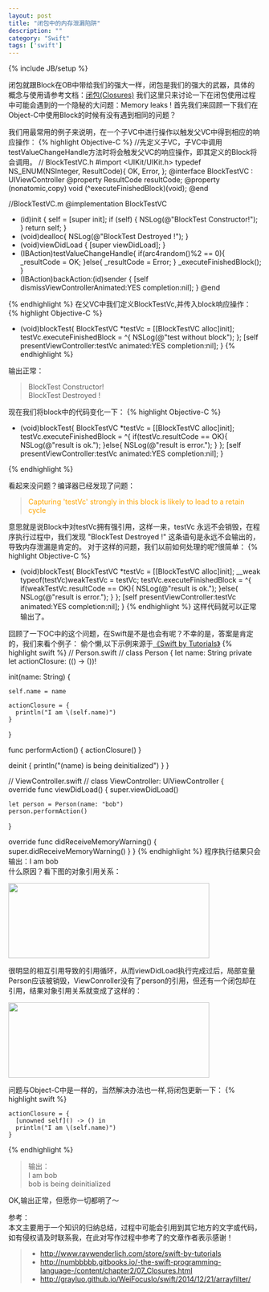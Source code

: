 ```yaml
---
layout: post
title: "闭包中的内存泄漏陷阱"
description: ""
category: "Swift" 
tags: ['swift']
---
```

{% include JB/setup %}

闭包就跟Block在OB中带给我们的强大一样，闭包是我们的强大的武器，具体的概念与使用请参考文档：[闭包(Closures)](http://numbbbbb.gitbooks.io/-the-swift-programming-language-/content/chapter2/07_Closures.html)
我们这里只来讨论一下在闭包使用过程中可能会遇到的一个隐秘的大问题：Memory leaks !
首先我们来回顾一下我们在Object-C中使用Block的时候有没有遇到相同的问题？
<!--more-->
我们用最常用的例子来说明，在一个子VC中进行操作以触发父VC中得到相应的响应操作：
{% highlight Objective-C %}
//先定义子VC，子VC中调用testValueChangeHandle方法时将会触发父VC的响应操作，即其定义的Block将会调用。
//  BlockTestVC.h
#import <UIKit/UIKit.h>
typedef NS_ENUM(NSInteger, ResultCode){
    OK,
    Error,
};
@interface BlockTestVC : UIViewController
@property ResultCode resultCode;
@property (nonatomic,copy) void (^executeFinishedBlock)(void);
@end

//BlockTestVC.m
@implementation BlockTestVC
- (id)init
{
    self = [super init];
    if (self) {
        NSLog(@"BlockTest Constructor!");
    }
    return self;
}
- (void)dealloc{
    NSLog(@"BlockTest Destroyed !");
}
- (void)viewDidLoad {
    [super viewDidLoad];
}
- (IBAction)testValueChangeHandle{
    if(arc4random()%2 == 0){
        _resultCode = OK;
    }else{
        _resultCode = Error;
    }
    _executeFinishedBlock();
}
- (IBAction)backAction:(id)sender {
    [self dismissViewControllerAnimated:YES completion:nil];
}
@end

{% endhighlight %}
在父VC中我们定义BlockTestVc,并传入block响应操作：
{% highlight Objective-C %}
- (void)blockTest{
    BlockTestVC *testVc = [[BlockTestVC alloc]init];
    testVc.executeFinishedBlock  = ^{
        NSLog(@"test without block");
    };
    [self presentViewController:testVc animated:YES completion:nil];
}
{% endhighlight %}

输出正常：

> BlockTest Constructor!  
> BlockTest Destroyed !

现在我们将block中的代码变化一下：
{% highlight Objective-C %}

- (void)blockTest{
    BlockTestVC *testVc = [[BlockTestVC alloc]init];
    testVc.executeFinishedBlock  = ^{
        if(testVc.resultCode == OK){
            NSLog(@"result is ok.");
        }else{
            NSLog(@"result is error.");
        }
    };
    [self presentViewController:testVc animated:YES completion:nil];
}

{% endhighlight %}

看起来没问题？编译器已经发现了问题：

> <span style="color: orange;"> Capturing 'testVc' strongly in this block is likely to lead to a retain cycle </span>  

意思就是说Block中对testVc拥有强引用，这样一来，testVc 永远不会销毁，在程序执行过程中，我们发现 "BlockTest Destroyed !" 这条语句是永远不会输出的，导致内存泄漏是肯定的。
对于这样的问题，我们以前如何处理的呢?很简单：
{% highlight Objective-C %}

- (void)blockTest{
    BlockTestVC *testVc = [[BlockTestVC alloc]init];
    __weak typeof(testVc)weakTestVc = testVc;
    testVc.executeFinishedBlock  = ^{
        if(weakTestVc.resultCode == OK){
            NSLog(@"result is ok.");
        }else{
            NSLog(@"result is error.");
        }
    };
    [self presentViewController:testVc animated:YES completion:nil];
}
{% endhighlight %}
这样代码就可以正常输出了。

回顾了一下OC中的这个问题，在Swift是不是也会有呢？不幸的是，答案是肯定的，我们来看个例子：
偷个懒,以下示例来源于[《Swift by Tutorials》](http://www.raywenderlich.com/store/swift-by-tutorials)
{% highlight swift %}
//  Person.swift
//
class Person {
  let name: String
  private let actionClosure: (() -> ())!
  
  init(name: String) {
    
    self.name = name
    
    actionClosure = {
      println("I am \(self.name)")
    }
  }
  
  func performAction() {
    actionClosure()
  }
  
  deinit {
    println("\(name) is being deinitialized")
  }
}


//  ViewController.swift
//
class ViewController: UIViewController {                            
  override func viewDidLoad() {
    super.viewDidLoad()
    
    let person = Person(name: "bob")
    person.performAction()
}

  override func didReceiveMemoryWarning() {
    super.didReceiveMemoryWarning()
  }
}
{% endhighlight %}
程序执行结果只会输出：I am bob  
什么原因？看下图的对象引用关系：  

<img src="{{ site.attachment }}/posts/Snip20141221_1.png" align="center" width="400" height="150">  

很明显的相互引用导致的引用循环，从而viewDidLoad执行完成过后，局部变量Person应该被销毁，ViewConroller没有了person的引用，但还有一个闭包却在引用，结果对象引用关系就变成了这样的：  

<img src="{{ site.attachment }}/posts/Snip20141221_2.png" align="center" width="400" height="150">  

问题与Object-C中是一样的，当然解决办法也一样,将闭包更新一下：
{% highlight swift %}

    actionClosure = {
      [unowned self]() -> () in
      println("I am \(self.name)")
    }
{% endhighlight %}
> 输出：  
> I am bob  
> bob is being deinitialized

OK,输出正常，但愿你一切都明了～

   
  
  

参考：  
本文主要用于一个知识的归纳总结，过程中可能会引用到其它地方的文字或代码，如有侵权请及时联系我，在此对写作过程中参考了的文章作者表示感谢！ 

> * http://www.raywenderlich.com/store/swift-by-tutorials
> * http://numbbbbb.gitbooks.io/-the-swift-programming-language-/content/chapter2/07_Closures.html
> * http://grayluo.github.io/WeiFocusIo/swift/2014/12/21/arrayfilter/




